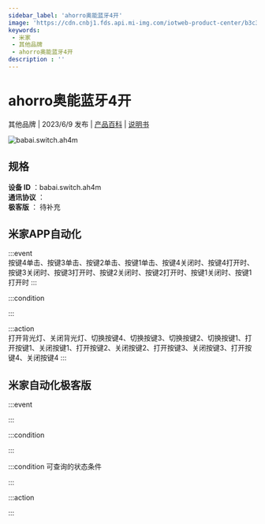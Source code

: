 ```yaml
---
sidebar_label: 'ahorro奥能蓝牙4开'
image: 'https://cdn.cnbj1.fds.api.mi-img.com/iotweb-product-center/b3c3bc9f56ca80245b3daaafd78780f0_1682303205005.png?GalaxyAccessKeyId=AKVGLQWBOVIRQ3XLEW&Expires=9223372036854775807&Signature=7aQJuKEHodaF67JlQ30HIqWt7fI='
keywords: 
 - 米家
 - 其他品牌
 - ahorro奥能蓝牙4开
description : ''
---
```

# ahorro奥能蓝牙4开

其他品牌 | 2023/6/9 发布 | [产品百科](https://home.mi.com/webapp/content/baike/product/index.html?model=babai.switch.ah4m/) | [说明书](https://home.mi.com/views/introduction.html?model=babai.switch.ah4m&region=cn)

![babai.switch.ah4m](https://cdn.cnbj1.fds.api.mi-img.com/iotweb-product-center/b3c3bc9f56ca80245b3daaafd78780f0_1682303205005.png?GalaxyAccessKeyId=AKVGLQWBOVIRQ3XLEW&Expires=9223372036854775807&Signature=7aQJuKEHodaF67JlQ30HIqWt7fI=)

## 规格  
> 
**设备 ID** ：babai.switch.ah4m  
**通讯协议** ：  
**极客版**  ： 待补充 


## 米家APP自动化  

:::event  
按键4单击、按键3单击、按键2单击、按键1单击、按键4关闭时、按键4打开时、按键3关闭时、按键3打开时、按键2关闭时、按键2打开时、按键1关闭时、按键1打开时
:::

:::condition  

:::

:::action   
打开背光灯、关闭背光灯、切换按键4、切换按键3、切换按键2、切换按键1、打开按键1、关闭按键1、打开按键2、关闭按键2、打开按键3、关闭按键3、打开按键4、关闭按键4
:::

## 米家自动化极客版  

:::event  

:::

:::condition  

:::

:::condition 可查询的状态条件  

:::

:::action  

:::

        
